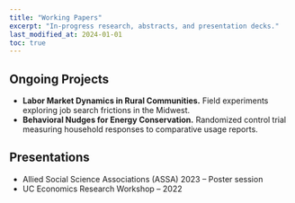 ```yaml
---
title: "Working Papers"
excerpt: "In-progress research, abstracts, and presentation decks."
last_modified_at: 2024-01-01
toc: true
---
```


## Ongoing Projects

- **Labor Market Dynamics in Rural Communities.** Field experiments exploring job search frictions in the Midwest.
- **Behavioral Nudges for Energy Conservation.** Randomized control trial measuring household responses to comparative usage reports.

## Presentations

- Allied Social Science Associations (ASSA) 2023 – Poster session
- UC Economics Research Workshop – 2022
